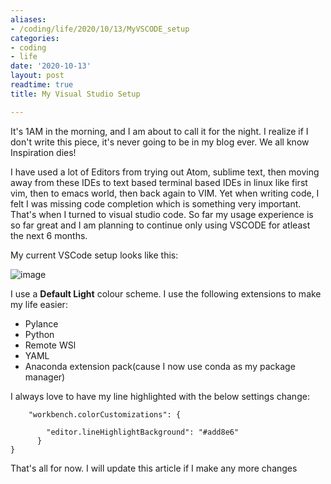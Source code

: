 ```yaml
---
aliases:
- /coding/life/2020/10/13/MyVSCODE_setup
categories:
- coding
- life
date: '2020-10-13'
layout: post
readtime: true
title: My Visual Studio Setup

---
```


It's 1AM in the morning, and I am about to call it for the night. I realize if I don't write this piece, it's never going 
to be in my blog ever. We all know Inspiration dies!

I have used a lot of Editors from trying out Atom, sublime text, then moving away from these IDEs to text based terminal based
IDEs in linux like first vim, then to emacs world, then back again to VIM. Yet when writing code, I felt I was missing code completion which is something
very important. That's when I turned to visual studio code. So far my usage experience is so far great and I am planning to continue only using 
VSCODE for atleast the next 6 months.

My current VSCode setup looks like this:

![image](https://user-images.githubusercontent.com/24592806/95785319-29a1fc00-0cf3-11eb-8dc3-b726e07a5bd6.png)

I use a **Default Light** colour scheme. I use the following extensions to make my life easier:

- Pylance
- Python
- Remote WSl
- YAML
- Anaconda extension pack(cause I now use conda as my package manager)

I always love to have my line highlighted with the below settings change:

```
    "workbench.colorCustomizations": {

        "editor.lineHighlightBackground": "#add8e6"
      }
}
```

That's all for now. I will update this article if I make any more changes
